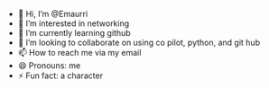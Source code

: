 - 👋 Hi, I’m @Emaurri
- 👀 I’m interested in networking
- 🌱 I’m currently learning github
- 💞️ I’m looking to collaborate on using co pilot, python, and git hub
- 📫 How to reach me via my email 
- 😄 Pronouns: me
- ⚡ Fun fact: a character

<!---
Emaurri/Emaurri is a ✨ special ✨ repository because its `README.md` (this file) appears on your GitHub profile.
You can click the Preview link to take a look at your changes.
--->
